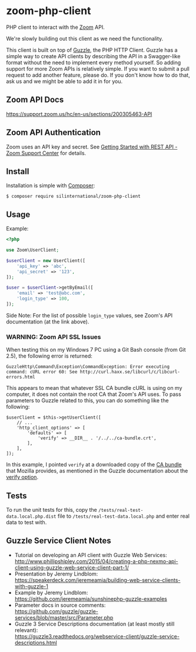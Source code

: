 # zoom-php-client #
PHP client to interact with the [Zoom](https://zoom.us/) API.

We're slowly building out this client as we need the functionality.

This client is built on top of 
[Guzzle](http://docs.guzzlephp.org/en/latest/index.html), the PHP HTTP Client. 
Guzzle has a simple way to create API clients by describing the API in a 
Swagger-like format without the need to implement every method yourself. So 
adding support for more Zoom APIs is relatively simple. If you want to submit a 
pull request to add another feature, please do. If you don't know how to do 
that, ask us and we might be able to add it in for you.


## Zoom API Docs ##

<https://support.zoom.us/hc/en-us/sections/200305463-API>


## Zoom API Authentication ##

Zoom uses an API key and secret. See [Getting Started with REST API - Zoom 
Support Center](https://support.zoom.us/hc/en-us/articles/201363043-Getting-Started-with-REST-API) 
for details.


## Install ##
Installation is simple with [Composer](https://getcomposer.org/):

    $ composer require silinternational/zoom-php-client


## Usage ##

Example:

```php
<?php

use Zoom\UserClient;

$userClient = new UserClient([
    'api_key' => 'abc',
    'api_secret' => '123',
]);

$user = $userClient->getByEmail([
    'email' => 'test@abc.com',
    'login_type' => 100,
]);
```

Side Note: For the list of possible ```login_type``` values, see Zoom's API 
documentation (at the link above).

### WARNING: Zoom API SSL Issues ###

When testing this on my Windows 7 PC using a Git Bash console (from Git 2.5), 
the following error is returned: 

    GuzzleHttp\Command\Exception\CommandException: Error executing command: cURL error 60: See http://curl.haxx.se/libcurl/c/libcurl-errors.html

This appears to mean that whatever SSL CA bundle cURL is using on my computer, 
it does not contain the root CA that Zoom's API uses. To pass parameters to 
Guzzle related to this, you can do something like the following: 

    $userClient = $this->getUserClient([
	    // ...
        'http_client_options' => [
            'defaults' => [
                'verify' => __DIR__ . '/../../ca-bundle.crt',
            ],
        ],
    ]);

In this example, I pointed ```verify``` at a downloaded copy of the 
[CA bundle](https://raw.githubusercontent.com/bagder/ca-bundle/master/ca-bundle.crt) 
that Mozilla provides, as mentioned in the Guzzle documentation about the 
[verify option](http://docs.guzzlephp.org/en/v5/request-options.html#verify-option).

## Tests ##

To run the unit tests for this, copy the ```/tests/real-test-data.local.php.dist``` 
file to ```/tests/real-test-data.local.php``` and enter real data to test with.

## Guzzle Service Client Notes ##
- Tutorial on developing an API client with Guzzle Web Services:  
  <http://www.phillipshipley.com/2015/04/creating-a-php-nexmo-api-client-using-guzzle-web-service-client-part-1/>
- Presentation by Jeremy Lindblom:  
  <https://speakerdeck.com/jeremeamia/building-web-service-clients-with-guzzle-1>
- Example by Jeremy Lindblom:  
  <https://github.com/jeremeamia/sunshinephp-guzzle-examples>
- Parameter docs in source comments:  
  <https://github.com/guzzle/guzzle-services/blob/master/src/Parameter.php>
- Guzzle 3 Service Descriptions documentation (at least mostly still relevant):  
  <https://guzzle3.readthedocs.org/webservice-client/guzzle-service-descriptions.html>
